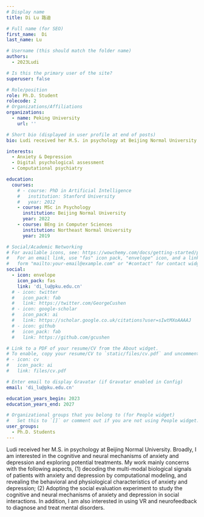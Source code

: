 ```yaml
---
# Display name
title: Di Lu 路迪

# Full name (for SEO)
first_name:  Di
last_name: Lu

# Username (this should match the folder name)
authors:
  - 2023Ludi

# Is this the primary user of the site?
superuser: false

# Role/position
role: Ph.D. Student
rolecode: 2
# Organizations/Affiliations
organizations:
  - name: Peking University
    url: ''

# Short bio (displayed in user profile at end of posts)
bio: Ludi received her M.S. in psychology at Beijing Normal University. Broadly, I am interested in the cognitive and neural mechanisms of anxiety and depression and exploring potential treatments. My work mainly concerns with the following aspects, (1) decoding the multi-modal biological signals of patients with anxiety and depression by computational modeling, and revealing the behavioral and physiological characteristics of anxiety and depression; (2) Adopting the social evaluation experiment to study the cognitive and neural mechanisms of anxiety and depression in social interactions. In addition, I am also interested in using VR and neurofeedback to diagnose and treat mental disorders.

interests:
  - Anxiety & Depression
  - Digital psychological assessment
  - Computational psychiatry

education:
  courses:
    # - course: PhD in Artificial Intelligence
    #   institution: Stanford University
    #   year: 2012
    - course: MSc in Psychology
      institution: Beijing Normal University
      year: 2022
    - course: BEng in Computer Sciences
      institution: Northeast Normal University
      year: 2019

# Social/Academic Networking
# For available icons, see: https://wowchemy.com/docs/getting-started/page-builder/#icons
#   For an email link, use "fas" icon pack, "envelope" icon, and a link in the
#   form "mailto:your-email@example.com" or "#contact" for contact widget.
social:
  - icon: envelope
    icon_pack: fas
    link: 'di_lu@pku.edu.cn'
  # - icon: twitter
  #   icon_pack: fab
  #   link: https://twitter.com/GeorgeCushen
  # - icon: google-scholar
  #   icon_pack: ai
  #   link: https://scholar.google.co.uk/citations?user=sIwtMXoAAAAJ
  # - icon: github
  #   icon_pack: fab
  #   link: https://github.com/gcushen

# Link to a PDF of your resume/CV from the About widget.
# To enable, copy your resume/CV to `static/files/cv.pdf` and uncomment the lines below.
# - icon: cv
#   icon_pack: ai
#   link: files/cv.pdf

# Enter email to display Gravatar (if Gravatar enabled in Config)
email: 'di_lu@pku.edu.cn'

education_years_begin: 2023
education_years_end: 2027

# Organizational groups that you belong to (for People widget)
#   Set this to `[]` or comment out if you are not using People widget.
user_groups:
  - Ph.D. Students
---
```


Ludi received her M.S. in psychology at Beijing Normal University. Broadly, I am interested in the cognitive and neural mechanisms of anxiety and depression and exploring potential treatments. My work mainly concerns with the following aspects, (1) decoding the multi-modal biological signals of patients with anxiety and depression by computational modeling, and revealing the behavioral and physiological characteristics of anxiety and depression; (2) Adopting the social evaluation experiment to study the cognitive and neural mechanisms of anxiety and depression in social interactions. In addition, I am also interested in using VR and neurofeedback to diagnose and treat mental disorders.
